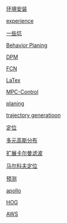 <a href="环境安装.md">环境安装</a>

<a href="experience.md">experience</a>

<a href="一些坑.md">一些坑</a>

<a href="Behavior Planing/readme.md">Behavior Planing</a>

<a href="DPM/readme.md">DPM</a>

<a href="FCN/readme.md">FCN</a>

<a href="LaTex/readme.md">LaTex</a>

<a href="MPC-Control/readme.md">MPC-Control</a>

<a href="planing/readme.md">planing</a>

<a href="trajectory generatioon/readme.md">trajectory generatioon</a>

<a href="定位/readme.md">定位</a>

<a href="多元高斯分布/readme.md">多元高斯分布</a>

<a href="扩展卡尔曼滤波/readme.md">扩展卡尔曼滤波</a>

<a href="马尔科夫定位/readme.md">马尔科夫定位</a>

<a href="预测/readme.md">预测</a>

<a href="apollo/readme.md">apollo</a>

<a href="HOG/readme.md">HOG</a>

<a href="aws/readme.md">AWS</a>
